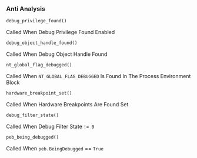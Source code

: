 ### Anti Analysis

```py
debug_privilege_found()
```

Called When Debug Privilege Found Enabled

```py
debug_object_handle_found()
```

Called When Debug Object Handle Found

```py
nt_global_flag_debugged()
```

Called When `NT_GLOBAL_FLAG_DEBUGGED` Is Found In The Process Environment Block

```py
hardware_breakpoint_set()
```

Called When Hardware Breakpoints Are Found Set

```py
debug_filter_state()
```

Called When Debug Filter State `!= 0`

```py
peb_being_debugged()
```

Called When `peb.BeingDebugged` == `True`